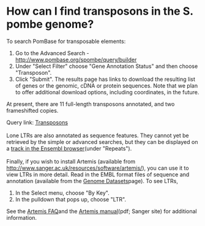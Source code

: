 # How can I find transposons in the S. pombe genome?
<!-- pombase_categories: Querying/Searching,Sequence Retrieval,Tools and Resources -->

To search PomBase for transposable elements:

1.  Go to the Advanced Search -
    http://www.pombase.org/spombe/query/builder
2.  Under "Select Filter" choose "Gene Annotation Status" and then
    choose "Transposon".
3.  Click "Submit". The results page has links to download the resulting
    list of genes or the genomic, cDNA or protein sequences. Note that
    we plan to offer additional download options, including coordinates,
    in the future.

At present, there are 11 full-length transposons annotated, and two
frameshifted copies.

Query link:
[Transposons](/spombe/query/builder?filter=37&value=%5B%7B%22param%22:%7B%22filter_1%22:%7B%22filter%22:%2211%22,%22query%22:%22PBO:0000007%22%7D%7D,%22filter_count%22:%221%22%7D%5D)\
\
Lone LTRs are also annotated as sequence features. They cannot yet be
retrieved by the simple or advanced searches, but they can be displayed
on a [track in the Ensembl browser](/faq/how-can-i-show-or-hide-tracks-genome-browser)(under
"Repeats").\
\
Finally, if you wish to install Artemis (available from
<http://www.sanger.ac.uk/resources/software/artemis/>), you can use it
to view LTRs in more detail. Read in the EMBL format files of sequence
and annotation (available from the [Genome Datasets](/downloads/genome-datasets#sequences)page). To see LTRs,

1.  In the Select menu, choose "By Key".
2.  In the pulldown that pops up, choose "LTR".

See the [Artemis FAQ](/faq/there-equivalent-artemis-java-applet-pombase)and the [Artemis manual](ftp://ftp.sanger.ac.uk/pub/resources/software/artemis/artemis.pdf)(pdf;
Sanger site) for additional information.

